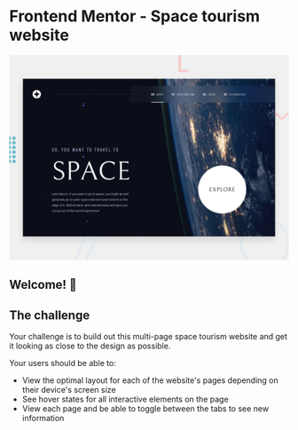 # Frontend Mentor - Space tourism website

![Design preview for the Space tourism website coding challenge](./preview.jpg)

## Welcome! 👋

## The challenge

Your challenge is to build out this multi-page space tourism website and get it looking as close to the design as possible.

Your users should be able to:

- View the optimal layout for each of the website's pages depending on their device's screen size
- See hover states for all interactive elements on the page
- View each page and be able to toggle between the tabs to see new information